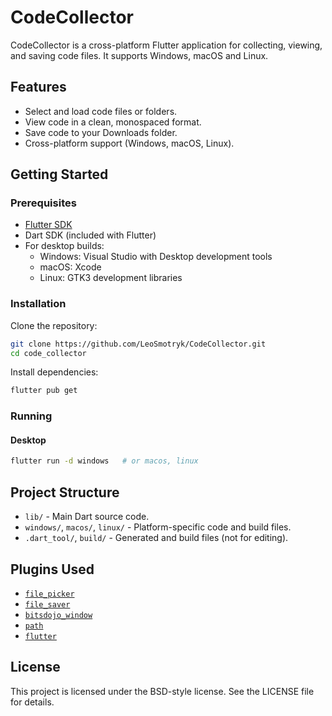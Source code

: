 # CodeCollector

CodeCollector is a cross-platform Flutter application for collecting, viewing, and saving code files. It supports Windows, macOS and Linux.

## Features

- Select and load code files or folders.
- View code in a clean, monospaced format.
- Save code to your Downloads folder.
- Cross-platform support (Windows, macOS, Linux).

## Getting Started

### Prerequisites

- [Flutter SDK](https://flutter.dev/docs/get-started/install)
- Dart SDK (included with Flutter)
- For desktop builds: 
  - Windows: Visual Studio with Desktop development tools
  - macOS: Xcode
  - Linux: GTK3 development libraries

### Installation

Clone the repository:

```sh
git clone https://github.com/LeoSmotryk/CodeCollector.git
cd code_collector
```

Install dependencies:

```sh
flutter pub get
```

### Running

#### Desktop

```sh
flutter run -d windows   # or macos, linux
```

## Project Structure

- `lib/` - Main Dart source code.
- `windows/`, `macos/`, `linux/` - Platform-specific code and build files.
- `.dart_tool/`, `build/` - Generated and build files (not for editing).

## Plugins Used

- [`file_picker`](https://pub.dev/packages/file_picker)
- [`file_saver`](https://pub.dev/packages/file_saver)
- [`bitsdojo_window`](https://pub.dev/packages/bitsdojo_window)
- [`path`](https://pub.dev/packages/path)
- [`flutter`](https://flutter.dev/)

## License

This project is licensed under the BSD-style license. See the LICENSE file for details.

